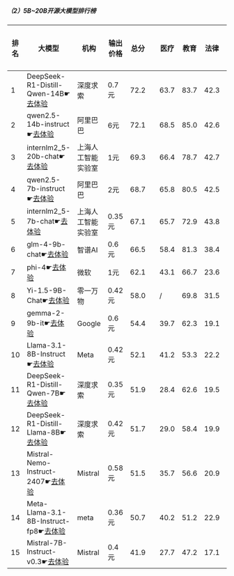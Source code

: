 ##### （2）5B~20B开源大模型排行榜
|排名|大模型|机构|输出价格|总分| |医疗|教育|法律|行政公务|推理与数学计算|语言与指令遵从|
|---|-----|---|-------|---|-|----|---|---|------|------------|------------------|
|1|DeepSeek-R1-Distill-Qwen-14B☛[去体验](https://easyllm.site/static/modelcompare.html?type=open-source)|深度求索|0.7元|72.2| |                    63.7|83.7|42.3|                    68.0|89.8|85.6|
|2|qwen2.5-14b-instruct☛[去体验](https://easyllm.site/static/modelcompare.html?type=open-source)|阿里巴巴|6元|72.1| |                    68.5|85.0|42.6|                    67.0|82.6|86.9|
|3|internlm2_5-20b-chat☛[去体验](https://easyllm.site/static/modelcompare.html?type=open-source)|上海人工智能实验室|1元|69.3| |                    66.4|78.7|42.7|                    66.4|77.1|84.4|
|4|qwen2.5-7b-instruct☛[去体验](https://easyllm.site/static/modelcompare.html?type=open-source)|阿里巴巴|2元|68.7| |                    65.8|80.5|42.5|                    59.6|80.2|83.4|
|5|internlm2_5-7b-chat☛[去体验](https://easyllm.site/static/modelcompare.html?type=open-source)|上海人工智能实验室|0.35元|67.1| |                    65.7|72.9|43.8|                    62.4|74.4|83.7|
|6|glm-4-9b-chat☛[去体验](https://easyllm.site/static/modelcompare.html?type=open-source)|智谱AI|0.6元|66.5| |                    58.4|81.3|38.4|                    64.1|74.0|83.0|
|7|phi-4☛[去体验](https://easyllm.site/static/modelcompare.html?type=open-source)|微软|1元|62.1| |                    43.1|66.7|23.6|                    66.1|89.8|83.5|
|8|Yi-1.5-9B-Chat☛[去体验](https://easyllm.site/static/modelcompare.html?type=open-source)|零一万物|0.42元|58.0| |                    /|69.8|31.5|                    45.3|60.9|79.7|
|9|gemma-2-9b-it☛[去体验](https://easyllm.site/static/modelcompare.html?type=open-source)|Google|0.6元|54.4| |                    39.7|62.3|19.1|                    53.6|70.6|81.3|
|10|Llama-3.1-8B-Instruct☛[去体验](https://easyllm.site/static/modelcompare.html?type=open-source)|Meta|0.42元|52.1| |                    41.2|53.3|22.2|                    49.6|73.5|72.6|
|11|DeepSeek-R1-Distill-Qwen-7B☛[去体验](https://easyllm.site/static/modelcompare.html?type=open-source)|深度求索|0.35元|51.9| |                    28.4|62.6|19.5|                    48.8|81.3|71.0|
|12|DeepSeek-R1-Distill-Llama-8B☛[去体验](https://easyllm.site/static/modelcompare.html?type=open-source)|深度求索|0.42元|51.7| |                    29.0|58.4|19.9|                    49.9|79.2|74.0|
|13|Mistral-Nemo-Instruct-2407☛[去体验](https://easyllm.site/static/modelcompare.html?type=open-source)|Mistral|0.58元|51.5| |                    35.7|56.6|20.9|                    42.4|75.6|77.8|
|14|Meta-Llama-3.1-8B-Instruct-fp8☛[去体验](https://easyllm.site/static/modelcompare.html?type=open-source)|meta|0.36元|50.7| |                    40.2|51.2|22.9|                    43.2|72.7|73.7|
|15|Mistral-7B-Instruct-v0.3☛[去体验](https://easyllm.site/static/modelcompare.html?type=open-source)|Mistral|0.4元|41.9| |                    27.7|47.2|17.1|                    40.9|48.6|69.7|
    
